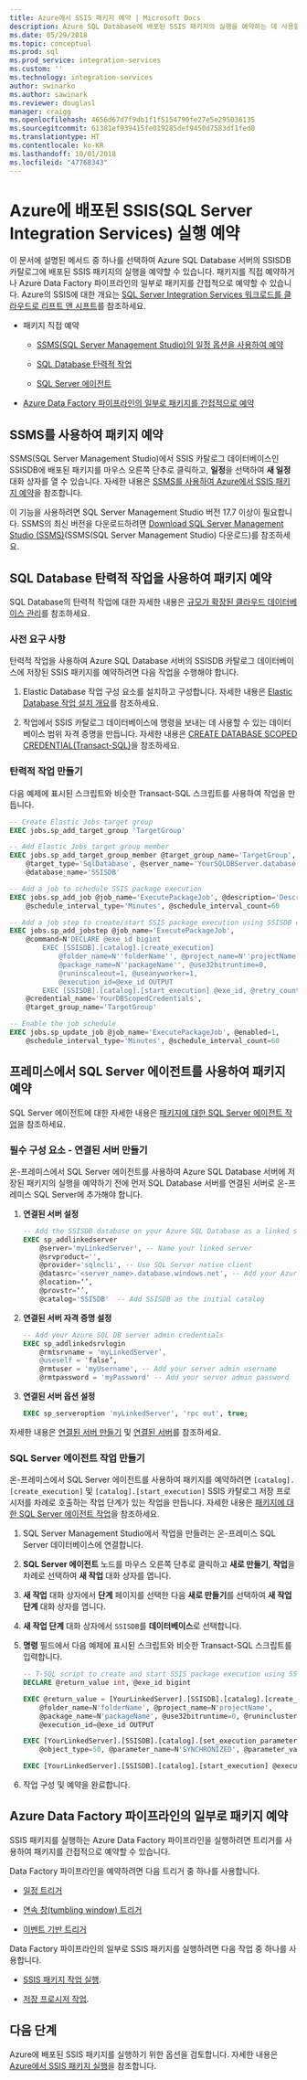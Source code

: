 ```yaml
---
title: Azure에서 SSIS 패키지 예약 | Microsoft Docs
description: Azure SQL Database에 배포된 SSIS 패키지의 실행을 예약하는 데 사용할 수 있는 방법의 개요를 제공합니다.
ms.date: 05/29/2018
ms.topic: conceptual
ms.prod: sql
ms.prod_service: integration-services
ms.custom: ''
ms.technology: integration-services
author: swinarko
ms.author: sawinark
ms.reviewer: douglasl
manager: craigg
ms.openlocfilehash: 4656d67d7f9db1f1f5154790fe27e5e295036135
ms.sourcegitcommit: 61381ef939415fe019285def9450d7583df1fed0
ms.translationtype: HT
ms.contentlocale: ko-KR
ms.lasthandoff: 10/01/2018
ms.locfileid: "47768343"
---
```

# <a name="schedule-the-execution-of-sql-server-integration-services-ssis-packages-deployed-in-azure"></a>Azure에 배포된 SSIS(SQL Server Integration Services) 실행 예약

이 문서에 설명된 메서드 중 하나를 선택하여 Azure SQL Database 서버의 SSISDB 카탈로그에 배포된 SSIS 패키지의 실행을 예약할 수 있습니다. 패키지를 직접 예약하거나 Azure Data Factory 파이프라인의 일부로 패키지를 간접적으로 예약할 수 있습니다. Azure의 SSIS에 대한 개요는 [SQL Server Integration Services 워크로드를 클라우드로 리프트 앤 시프트](ssis-azure-lift-shift-ssis-packages-overview.md)를 참조하세요.

- 패키지 직접 예약

  - [SSMS(SQL Server Management Studio)의 일정 옵션을 사용하여 예약](#ssms)

  - [SQL Database 탄력적 작업](#elastic)

  - [SQL Server 에이전트](#agent)

- [Azure Data Factory 파이프라인의 일부로 패키지를 간접적으로 예약](#activity)


## <a name="ssms"></a> SSMS를 사용하여 패키지 예약

SSMS(SQL Server Management Studio)에서 SSIS 카탈로그 데이터베이스인 SSISDB에 배포된 패키지를 마우스 오른쪽 단추로 클릭하고, **일정**을 선택하여 **새 일정** 대화 상자를 열 수 있습니다. 자세한 내용은 [SSMS를 사용하여 Azure에서 SSIS 패키지 예약](ssis-azure-schedule-packages-ssms.md)을 참조합니다.

이 기능을 사용하려면 SQL Server Management Studio 버전 17.7 이상이 필요합니다. SSMS의 최신 버전을 다운로드하려면 [Download SQL Server Management Studio (SSMS)](../../ssms/download-sql-server-management-studio-ssms.md)(SSMS(SQL Server Management Studio) 다운로드)를 참조하세요.

## <a name="elastic"></a> SQL Database 탄력적 작업을 사용하여 패키지 예약

SQL Database의 탄력적 작업에 대한 자세한 내용은 [규모가 확장된 클라우드 데이터베이스 관리](https://docs.microsoft.com/azure/sql-database/sql-database-elastic-jobs-overview)를 참조하세요.

### <a name="prerequisites"></a>사전 요구 사항

탄력적 작업을 사용하여 Azure SQL Database 서버의 SSISDB 카탈로그 데이터베이스에 저장된 SSIS 패키지를 예약하려면 다음 작업을 수행해야 합니다.

1.  Elastic Database 작업 구성 요소를 설치하고 구성합니다. 자세한 내용은 [Elastic Database 작업 설치 개요](https://docs.microsoft.com/azure/sql-database/sql-database-elastic-jobs-service-installation)를 참조하세요.

2. 작업에서 SSIS 카탈로그 데이터베이스에 명령을 보내는 데 사용할 수 있는 데이터베이스 범위 자격 증명을 만듭니다. 자세한 내용은 [CREATE DATABASE SCOPED CREDENTIAL(Transact-SQL)](../../t-sql/statements/create-database-scoped-credential-transact-sql.md)을 참조하세요.

### <a name="create-an-elastic-job"></a>탄력적 작업 만들기

다음 예제에 표시된 스크립트와 비슷한 Transact-SQL 스크립트를 사용하여 작업을 만듭니다.

```sql
-- Create Elastic Jobs target group 
EXEC jobs.sp_add_target_group 'TargetGroup' 

-- Add Elastic Jobs target group member 
EXEC jobs.sp_add_target_group_member @target_group_name='TargetGroup', 
    @target_type='SqlDatabase', @server_name='YourSQLDBServer.database.windows.net',
    @database_name='SSISDB' 

-- Add a job to schedule SSIS package execution
EXEC jobs.sp_add_job @job_name='ExecutePackageJob', @description='Description', 
    @schedule_interval_type='Minutes', @schedule_interval_count=60

-- Add a job step to create/start SSIS package execution using SSISDB catalog stored procedures
EXEC jobs.sp_add_jobstep @job_name='ExecutePackageJob', 
    @command=N'DECLARE @exe_id bigint 
        EXEC [SSISDB].[catalog].[create_execution]
            @folder_name=N''folderName'', @project_name=N''projectName'',
            @package_name=N''packageName'', @use32bitruntime=0,
            @runinscaleout=1, @useanyworker=1, 
            @execution_id=@exe_id OUTPUT         
        EXEC [SSISDB].[catalog].[start_execution] @exe_id, @retry_count=0', 
    @credential_name='YourDBScopedCredentials', 
    @target_group_name='TargetGroup' 

-- Enable the job schedule 
EXEC jobs.sp_update_job @job_name='ExecutePackageJob', @enabled=1, 
    @schedule_interval_type='Minutes', @schedule_interval_count=60 
```

## <a name="agent"></a> 프레미스에서 SQL Server 에이전트를 사용하여 패키지 예약

SQL Server 에이전트에 대한 자세한 내용은 [패키지에 대한 SQL Server 에이전트 작업](../packages/sql-server-agent-jobs-for-packages.md)을 참조하세요.

### <a name="prerequisite---create-a-linked-server"></a>필수 구성 요소 - 연결된 서버 만들기

온-프레미스에서 SQL Server 에이전트를 사용하여 Azure SQL Database 서버에 저장된 패키지의 실행을 예약하기 전에 먼저 SQL Database 서버를 연결된 서버로 온-프레미스 SQL Server에 추가해야 합니다.

1.  **연결된 서버 설정**

    ```sql
    -- Add the SSISDB database on your Azure SQL Database as a linked server to your SQL Server on premises
    EXEC sp_addlinkedserver
        @server='myLinkedServer', -- Name your linked server
        @srvproduct='',     
        @provider='sqlncli', -- Use SQL Server native client
        @datasrc='<server_name>.database.windows.net', -- Add your Azure SQL Database server endpoint
        @location=‘’,
        @provstr=‘’,
        @catalog='SSISDB'  -- Add SSISDB as the initial catalog
    ```

2.  **연결된 서버 자격 증명 설정**

    ```sql
    -- Add your Azure SQL DB server admin credentials
    EXEC sp_addlinkedsrvlogin
        @rmtsrvname = 'myLinkedServer’,
        @useself = 'false’,
        @rmtuser = 'myUsername', -- Add your server admin username
        @rmtpassword = 'myPassword' -- Add your server admin password
    ```

3.  **연결된 서버 옵션 설정**

    ```sql
    EXEC sp_serveroption 'myLinkedServer', 'rpc out', true;
    ```

자세한 내용은 [연결된 서버 만들기](../../relational-databases/linked-servers/create-linked-servers-sql-server-database-engine.md) 및 [연결된 서버](../../relational-databases/linked-servers/linked-servers-database-engine.md)를 참조하세요.

### <a name="create-a-sql-server-agent-job"></a>SQL Server 에이전트 작업 만들기

온-프레미스에서 SQL Server 에이전트를 사용하여 패키지를 예약하려면 `[catalog].[create_execution]` 및 `[catalog].[start_execution]` SSIS 카탈로그 저장 프로시저를 차례로 호출하는 작업 단계가 있는 작업을 만듭니다. 자세한 내용은 [패키지에 대한 SQL Server 에이전트 작업](../packages/sql-server-agent-jobs-for-packages.md)을 참조하세요.

1.  SQL Server Management Studio에서 작업을 만들려는 온-프레미스 SQL Server 데이터베이스에 연결합니다.

2.  **SQL Server 에이전트** 노드를 마우스 오른쪽 단추로 클릭하고 **새로 만들기**, **작업**을 차례로 선택하여 **새 작업** 대화 상자를 엽니다.

3.  **새 작업** 대화 상자에서 **단계** 페이지를 선택한 다음 **새로 만들기**를 선택하여 **새 작업 단계** 대화 상자를 엽니다.

4.  **새 작업 단계** 대화 상자에서 `SSISDB`를 **데이터베이스**로 선택합니다.

5.  **명령** 필드에서 다음 예제에 표시된 스크립트와 비슷한 Transact-SQL 스크립트를 입력합니다.

    ```sql
    -- T-SQL script to create and start SSIS package execution using SSISDB stored procedures
    DECLARE @return_value int, @exe_id bigint 

    EXEC @return_value = [YourLinkedServer].[SSISDB].[catalog].[create_execution] 
        @folder_name=N'folderName', @project_name=N'projectName', 
        @package_name=N'packageName', @use32bitruntime=0, @runincluster=1, @useanyworker=1,
        @execution_id=@exe_id OUTPUT 

    EXEC [YourLinkedServer].[SSISDB].[catalog].[set_execution_parameter_value] @exe_id,
        @object_type=50, @parameter_name=N'SYNCHRONIZED', @parameter_value=1

    EXEC [YourLinkedServer].[SSISDB].[catalog].[start_execution] @execution_id=@exe_id
    ```

6.  작업 구성 및 예약을 완료합니다.

## <a name="activity"></a> Azure Data Factory 파이프라인의 일부로 패키지 예약

SSIS 패키지를 실행하는 Azure Data Factory 파이프라인을 실행하려면 트리거를 사용하여 패키지를 간접적으로 예약할 수 있습니다.

Data Factory 파이프라인을 예약하려면 다음 트리거 중 하나를 사용합니다.

- [일정 트리거](https://docs.microsoft.com/azure/data-factory/how-to-create-schedule-trigger)

- [연속 창(tumbling window) 트리거](https://docs.microsoft.com/azure/data-factory/how-to-create-tumbling-window-trigger)

- [이벤트 기반 트리거](https://docs.microsoft.com/azure/data-factory/how-to-create-event-trigger)

Data Factory 파이프라인의 일부로 SSIS 패키지를 실행하려면 다음 작업 중 하나를 사용합니다.

- [SSIS 패키지 작업 실행](https://docs.microsoft.com/azure/data-factory/how-to-invoke-ssis-package-ssis-activity).

- [저장 프로시저 작업](https://docs.microsoft.com/azure/data-factory/how-to-invoke-ssis-package-stored-procedure-activity).

## <a name="next-steps"></a>다음 단계

Azure에 배포된 SSIS 패키지를 실행하기 위한 옵션을 검토합니다. 자세한 내용은 [Azure에서 SSIS 패키지 실행](ssis-azure-run-packages.md)을 참조합니다.
